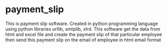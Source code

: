 # payment_slip
This is payment slip software. Created in python programming language using python libraries urllib, smtplib, xlrd.
This software get the data from html and excel file and create the payment slip of that particular employee then send this payment slip on the email of employee in html email format  

